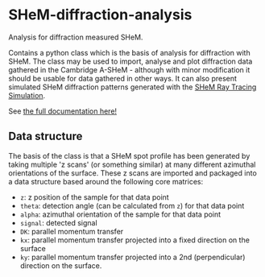 # SHeM-diffraction-analysis

Analysis for diffraction measured SHeM.

Contains a python class which is the basis of analysis for diffraction with SHeM. The class may be used to import, analyse and plot diffraction data gathered in the Cambridge A-SHeM - although with minor modification it should be usable for data gathered in other ways. It can also present simulated SHeM diffraction patterns generated with the [SHeM Ray Tracing Simulation](https://github.com/slambrick/SHeM-Ray-Tracing-Simulation).

See [the full documentation here!](https://raw.githack.com/slambrick/SHeM-diffraction-analysis/main/docs/shem_spot_profile.html)
## Data structure

The basis of the class is that a SHeM spot profile has been generated by taking multiple 'z scans' (or something similar) at many different azimuthal orientations of the surface. These z scans are imported and packaged into a data structure based around the following core matrices:
 - `z`: z position of the sample for that data point
 - `theta`: detection angle (can be calculated from `z`) for that data point
 - `alpha`: azimuthal orientation of the sample for that data point
 - `signal`: detected signal
 - `DK`: parallel momentum transfer
 - `kx`: parallel momentum transfer projected into a fixed direction on the surface
 - `ky`: parallel momentum transfer projected into a 2nd (perpendicular) direction on the surface.
